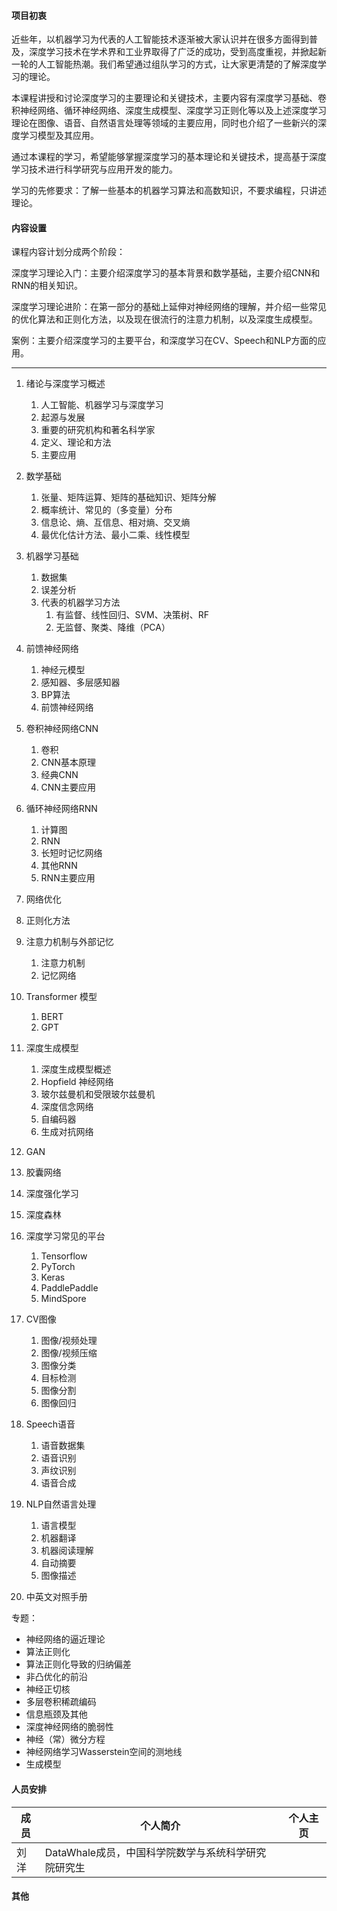 #### 项目初衷

近些年，以机器学习为代表的人工智能技术逐渐被大家认识并在很多方面得到普及，深度学习技术在学术界和工业界取得了广泛的成功，受到高度重视，并掀起新一轮的人工智能热潮。我们希望通过组队学习的方式，让大家更清楚的了解深度学习的理论。

本课程讲授和讨论深度学习的主要理论和关键技术，主要内容有深度学习基础、卷积神经网络、循环神经网络、深度生成模型、深度学习正则化等以及上述深度学习理论在图像、语音、自然语言处理等领域的主要应用，同时也介绍了一些新兴的深度学习模型及其应用。

通过本课程的学习，希望能够掌握深度学习的基本理论和关键技术，提高基于深度学习技术进行科学研究与应用开发的能力。

学习的先修要求：了解一些基本的机器学习算法和高数知识，不要求编程，只讲述理论。

#### 内容设置

课程内容计划分成两个阶段：

深度学习理论入门：主要介绍深度学习的基本背景和数学基础，主要介绍CNN和RNN的相关知识。

深度学习理论进阶：在第一部分的基础上延伸对神经网络的理解，并介绍一些常见的优化算法和正则化方法，以及现在很流行的注意力机制，以及深度生成模型。

案例：主要介绍深度学习的主要平台，和深度学习在CV、Speech和NLP方面的应用。

------



1. 绪论与深度学习概述
   1. 人工智能、机器学习与深度学习
   2. 起源与发展
   3. 重要的研究机构和著名科学家
   4. 定义、理论和方法
   5. 主要应用
2. 数学基础
   1. 张量、矩阵运算、矩阵的基础知识、矩阵分解
   2. 概率统计、常见的（多变量）分布
   3. 信息论、熵、互信息、相对熵、交叉熵
   4. 最优化估计方法、最小二乘、线性模型
3. 机器学习基础
   1. 数据集
   2. 误差分析
   3. 代表的机器学习方法
      1. 有监督、线性回归、SVM、决策树、RF
      2. 无监督、聚类、降维（PCA）
4. 前馈神经网络 
   1. 神经元模型
   2. 感知器、多层感知器
   3. BP算法
   4. 前馈神经网络
5. 卷积神经网络CNN 
   1. 卷积
   2. CNN基本原理
   3. 经典CNN
   4. CNN主要应用
6. 循环神经网络RNN
   1. 计算图
   2. RNN
   3. 长短时记忆网络
   4. 其他RNN
   5. RNN主要应用



1. 网络优化
2. 正则化方法
3. 注意力机制与外部记忆
   1. 注意力机制
   2. 记忆网络
4. Transformer 模型
   1. BERT
   2. GPT
5. 深度生成模型
   1. 深度生成模型概述
   2. Hopfield 神经网络
   3. 玻尔兹曼机和受限玻尔兹曼机
   4. 深度信念网络
   5. 自编码器
   6. 生成对抗网络
6. GAN
7. 胶囊网络
8. 深度强化学习
9. 深度森林



1. 深度学习常见的平台
   1. Tensorflow
   2. PyTorch
   3. Keras
   4. PaddlePaddle
   5. MindSpore
2. CV图像
   1. 图像/视频处理
   2. 图像/视频压缩
   3. 图像分类
   4. 目标检测
   5. 图像分割
   6. 图像回归
3. Speech语音
   1. 语音数据集
   2. 语音识别
   3. 声纹识别
   4. 语音合成
4. NLP自然语言处理
   1. 语言模型
   2. 机器翻译
   3. 机器阅读理解
   4. 自动摘要
   5. 图像描述
5. 中英文对照手册



专题：

- 神经网络的逼近理论
- 算法正则化
- 算法正则化导致的归纳偏差
- 非凸优化的前沿
- 神经正切核
- 多层卷积稀疏编码
- 信息瓶颈及其他
- 深度神经网络的脆弱性
- 神经（常）微分方程
- 神经网络学习Wasserstein空间的测地线
- 生成模型

#### 人员安排

| 成员   | 个人简介                                            | 个人主页 |
| ------ | --------------------------------------------------- | -------- |
| 刘洋   | DataWhale成员，中国科学院数学与系统科学研究院研究生 |          |

#### 其他

















